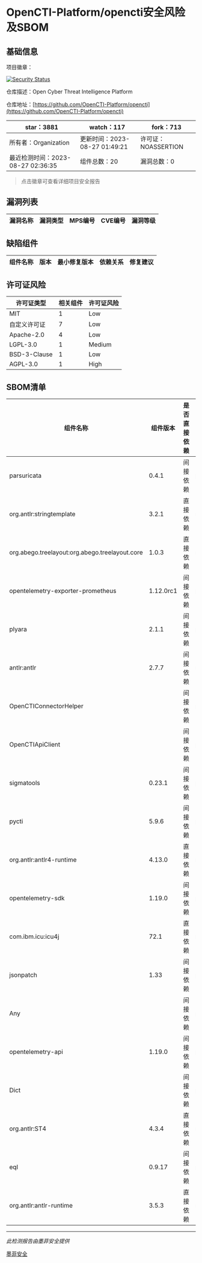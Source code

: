 # OpenCTI-Platform/opencti安全风险及SBOM

## 基础信息

项目徽章：

[![Security Status](https://www.murphysec.com/platform3/v31/badge/1695505208296501248.svg)](https://www.murphysec.com/console/report/1692605715004149760/1695505208296501248)

仓库描述：Open Cyber Threat Intelligence Platform

仓库地址：[https://github.com/OpenCTI-Platform/opencti](https://github.com/OpenCTI-Platform/opencti)

| star：3881 | watch：117 | fork：713 |
| ----------- | -------------- | ------------ |
| 所有者：Organization | 更新时间：2023-08-27 01:49:21 | 许可证：NOASSERTION |
| 最近检测时间：2023-08-27 02:36:35 | 组件总数：20 | 漏洞总数：0 |

> 点击徽章可查看详细项目安全报告



## 漏洞列表

| 漏洞名称 | 漏洞类型 | MPS编号 | CVE编号 | 漏洞等级 |
| ------- | ------ | ------- | ------ | ----- |





## 缺陷组件

| 组件名称 | 版本 | 最小修复版本 | 依赖关系 | 修复建议 |
| -------- | ---- | ------------ | -------- | -------- |





## 许可证风险

| 许可证类型 | 相关组件 | 许可证风险 |
| ---------- | -------- | ---------- |
|MIT|1|Low|
|自定义许可证|7|Low|
|Apache-2.0|4|Low|
|LGPL-3.0|1|Medium|
|BSD-3-Clause|1|Low|
|AGPL-3.0|1|High|




## SBOM清单

| 组件名称 | 组件版本 | 是否直接依赖 | 仓库 |
| -------- | -------- | ------------ | ---- |
|parsuricata|0.4.1|间接依赖|pip|
|org.antlr:stringtemplate|3.2.1|直接依赖|maven|
|org.abego.treelayout:org.abego.treelayout.core|1.0.3|直接依赖|maven|
|opentelemetry-exporter-prometheus|1.12.0rc1|间接依赖|pip|
|plyara|2.1.1|间接依赖|pip|
|antlr:antlr|2.7.7|间接依赖|maven|
|OpenCTIConnectorHelper||间接依赖|pip|
|OpenCTIApiClient||间接依赖|pip|
|sigmatools|0.23.1|间接依赖|pip|
|pycti|5.9.6|间接依赖|pip|
|org.antlr:antlr4-runtime|4.13.0|直接依赖|maven|
|opentelemetry-sdk|1.19.0|间接依赖|pip|
|com.ibm.icu:icu4j|72.1|直接依赖|maven|
|jsonpatch|1.33|间接依赖|pip|
|Any||间接依赖|pip|
|opentelemetry-api|1.19.0|间接依赖|pip|
|Dict||间接依赖|pip|
|org.antlr:ST4|4.3.4|直接依赖|maven|
|eql|0.9.17|间接依赖|pip|
|org.antlr:antlr-runtime|3.5.3|直接依赖|maven|


------

*此检测报告由墨菲安全提供*

[墨菲安全](www.murphysec.com)